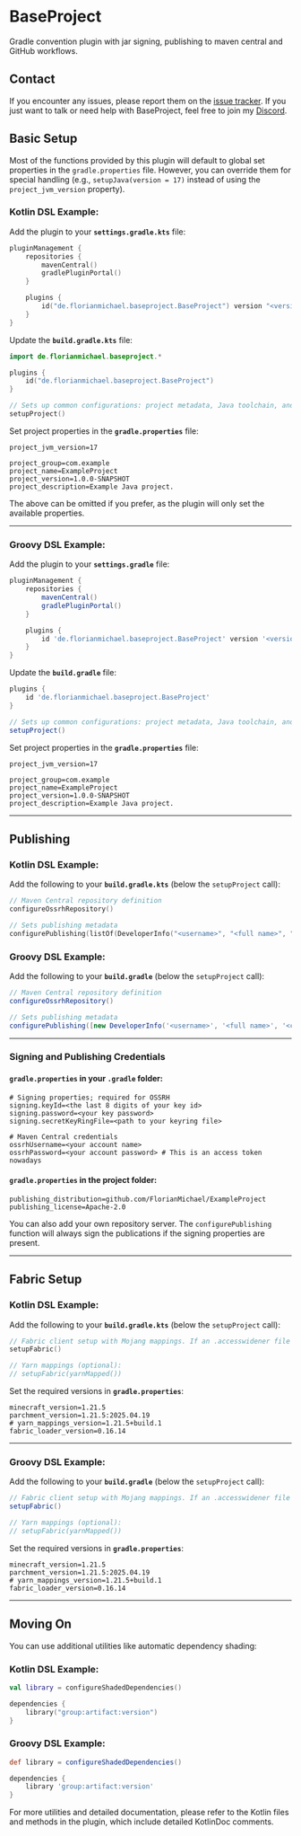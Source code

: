 # BaseProject
Gradle convention plugin with jar signing, publishing to maven central and GitHub workflows.

## Contact
If you encounter any issues, please report them on the [issue tracker](https://github.com/FlorianMichael/BaseProject/issues).
If you just want to talk or need help with BaseProject, feel free to join my [Discord](https://florianmichael.de/discord).

## Basic Setup
Most of the functions provided by this plugin will default to global set properties in the `gradle.properties` file. However, you can override them for special handling (e.g., `setupJava(version = 17)` instead of using the `project_jvm_version` property).

### Kotlin DSL Example:
Add the plugin to your **`settings.gradle.kts`** file:

```kotlin
pluginManagement {
    repositories {
        mavenCentral()
        gradlePluginPortal()
    }

    plugins {
        id("de.florianmichael.baseproject.BaseProject") version "<version>"
    }
}
```

Update the **`build.gradle.kts`** file:

```kotlin
import de.florianmichael.baseproject.*

plugins {
    id("de.florianmichael.baseproject.BaseProject")
}

// Sets up common configurations: project metadata, Java toolchain, and compiler options
setupProject()
```

Set project properties in the **`gradle.properties`** file:

```properties
project_jvm_version=17

project_group=com.example
project_name=ExampleProject
project_version=1.0.0-SNAPSHOT
project_description=Example Java project.
```

The above can be omitted if you prefer, as the plugin will only set the available properties.

---

### Groovy DSL Example:
Add the plugin to your **`settings.gradle`** file:

```groovy
pluginManagement {
    repositories {
        mavenCentral()
        gradlePluginPortal()
    }

    plugins {
        id 'de.florianmichael.baseproject.BaseProject' version '<version>'
    }
}
```

Update the **`build.gradle`** file:

```groovy
plugins {
    id 'de.florianmichael.baseproject.BaseProject'
}

// Sets up common configurations: project metadata, Java toolchain, and compiler options
setupProject()
```

Set project properties in the **`gradle.properties`** file:

```properties
project_jvm_version=17

project_group=com.example
project_name=ExampleProject
project_version=1.0.0-SNAPSHOT
project_description=Example Java project.
```

---

## Publishing
### Kotlin DSL Example:
Add the following to your **`build.gradle.kts`** (below the `setupProject` call):

```kotlin
// Maven Central repository definition
configureOssrhRepository()

// Sets publishing metadata
configurePublishing(listOf(DeveloperInfo("<username>", "<full name>", "<contact mail>")))
```

### Groovy DSL Example:
Add the following to your **`build.gradle`** (below the `setupProject` call):

```groovy
// Maven Central repository definition
configureOssrhRepository()

// Sets publishing metadata
configurePublishing([new DeveloperInfo('<username>', '<full name>', '<contact mail>')])
```

---

### Signing and Publishing Credentials
#### **`gradle.properties` in your `.gradle` folder:**
```properties
# Signing properties; required for OSSRH
signing.keyId=<the last 8 digits of your key id>
signing.password=<your key password>
signing.secretKeyRingFile=<path to your keyring file>

# Maven Central credentials
ossrhUsername=<your account name>
ossrhPassword=<your account password> # This is an access token nowadays
```

#### **`gradle.properties` in the project folder:**

```properties
publishing_distribution=github.com/FlorianMichael/ExampleProject
publishing_license=Apache-2.0
```

You can also add your own repository server. The `configurePublishing` function will always sign the publications if the signing properties are present.

---

## Fabric Setup
### Kotlin DSL Example:
Add the following to your **`build.gradle.kts`** (below the `setupProject` call):

```kotlin
// Fabric client setup with Mojang mappings. If an .accesswidener file with the project name is present, it will also be loaded.
setupFabric()

// Yarn mappings (optional):
// setupFabric(yarnMapped())
```

Set the required versions in **`gradle.properties`**:

```properties
minecraft_version=1.21.5
parchment_version=1.21.5:2025.04.19
# yarn_mappings_version=1.21.5+build.1
fabric_loader_version=0.16.14
```

---

### Groovy DSL Example:
Add the following to your **`build.gradle`** (below the `setupProject` call):

```groovy
// Fabric client setup with Mojang mappings. If an .accesswidener file with the project name is present, it will also be loaded.
setupFabric()

// Yarn mappings (optional):
// setupFabric(yarnMapped())
```

Set the required versions in **`gradle.properties`**:

```properties
minecraft_version=1.21.5
parchment_version=1.21.5:2025.04.19
# yarn_mappings_version=1.21.5+build.1
fabric_loader_version=0.16.14
```

---

## Moving On
You can use additional utilities like automatic dependency shading:

### Kotlin DSL Example:
```kotlin
val library = configureShadedDependencies()

dependencies {
    library("group:artifact:version")
}
```

### Groovy DSL Example:
```groovy
def library = configureShadedDependencies()

dependencies {
    library 'group:artifact:version'
}
```

For more utilities and detailed documentation, please refer to the Kotlin files and methods in the plugin, which include detailed KotlinDoc comments.
